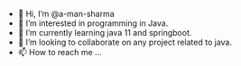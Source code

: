 - 👋 Hi, I’m @a-man-sharma
- 👀 I’m interested in programming in Java.
- 🌱 I’m currently learning java 11 and springboot.
- 💞️ I’m looking to collaborate on any project related to java.
- 📫 How to reach me ...

<!---
a-man-sharma/a-man-sharma is a ✨ special ✨ repository because its `README.md` (this file) appears on your GitHub profile.
You can click the Preview link to take a look at your changes.
--->

